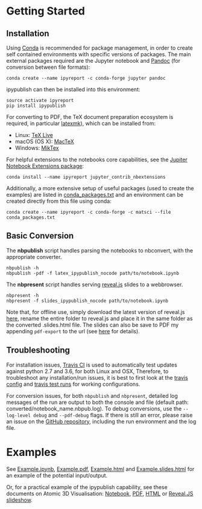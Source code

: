 # Getting Started

## Installation

Using [Conda](https://conda.io/docs/) is recommended for package management, 
in order to create self contained environments with specific versions of packages. 
The main external packages required are the Jupyter notebook and [Pandoc](http://pandoc.org) (for conversion between file formats):

	conda create --name ipyreport -c conda-forge jupyter pandoc
	
ipypublish can then be installed into this environment:

	source activate ipyreport
	pip install ipypublish
	
For converting to PDF, the TeX document preparation ecosystem is required, 
in particular [latexmk](http://mg.readthedocs.io/latexmk.html)), which can be installed from:

- Linux: [TeX Live](http://tug.org/texlive/)
- macOS (OS X): [MacTeX](http://tug.org/mactex/)
- Windows: [MikTex](http://www.miktex.org/)

For helpful extensions to the notebooks core capabilities, see the 
[Jupiter Notebook Extensions package](http://jupyter-contrib-nbextensions.readthedocs.io/en/latest/):

	conda install --name ipyreport jupyter_contrib_nbextensions
	
Additionally, a more extensive setup of useful packages (used to create the examples) 
are listed in [conda_packages.txt](https://github.com/chrisjsewell/ipypublish/blob/master/conda_packages.txt) 
and an environment can be created directly from this file using conda:

	conda create --name ipyreport -c conda-forge -c matsci --file conda_packages.txt

## Basic Conversion

The **nbpublish** script handles parsing the notebooks to nbconvert, with the appropriate converter.

    nbpublish -h
    nbpublish -pdf -f latex_ipypublish_nocode path/to/notebook.ipynb
    
The **nbpresent** script handles serving [reveal.js](http://lab.hakim.se/reveal-js/#/) slides to a webbrowser.

    nbpresent -h
	nbpresent -f slides_ipypublish_nocode path/to/notebook.ipynb
	
Note that, for offline use, simply download the latest version of reveal.js [here](https://github.com/hakimel/reveal.js/releases), 
rename the entire folder to reveal.js and place it in the same folder as the converted .slides.html file. 
The slides can also be save to PDF my appending `pdf-export` to the url (see [here](https://github.com/hakimel/reveal.js#pdf-export) for details).

## Troubleshooting

For installation issues, [Travis CI](https://en.wikipedia.org/wiki/Travis_CI) is used to automatically test updates against 
python 2.7 and 3.6, for both Linux and OSX, Therefore, to troubleshoot any installation/run issues, 
it is best to first look at the [travis config](https://github.com/chrisjsewell/ipypublish/blob/master/.travis.yml) 
and [travis test runs](https://travis-ci.org/chrisjsewell/ipypublish) for working configurations.

For conversion issues, for both `nbpublish` and `nbpresent`, detailed log messages of the run are output to 
both the console and file (default path: converted/notebook_name.nbpub.log). 
To debug conversions, use the `--log-level debug` and `--pdf-debug` flags. If there is still an error, please raise an
issue on the [GitHub repository](https://github.com/chrisjsewell/ipypublish/issues), including the run environment and
the log file.

# Examples

See [Example.ipynb](example/notebooks/Example.ipynb), [Example.pdf](https://chrisjsewell.github.io/ipypublish/Example.view_pdf.html),
[Example.html](https://chrisjsewell.github.io/ipypublish/Example.html) and 
[Example.slides.html](https://chrisjsewell.github.io/ipypublish/Example.slides.html#/) 
for an example of the potential input/output.

Or, for a practical example of the ipypublish capability, see these documents on Atomic 3D Visualisation: 
[Notebook](https://github.com/chrisjsewell/chrisjsewell.github.io/blob/master/3d_atomic/3D%20Atomic%20Visualisation.ipynb), 
[PDF](https://chrisjsewell.github.io/3d_atomic/converted/3D%20Atomic%20Visualisation.view_pdf.html), 
[HTML](https://chrisjsewell.github.io/3d_atomic/converted/3D%20Atomic%20Visualisation.html) 
or [Reveal.JS slideshow](https://chrisjsewell.github.io/3d_atomic/converted/3D%20Atomic%20Visualisation.slides.html).
